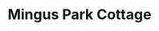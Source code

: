 ---
photo_name: /img/Mingus-Cottage.jpg
photo_alt: Mingus Park Cottage in Coos Bay, OR
title: Mingus Park Cottage
property_name: Mingus Park Cottage
property_category: 4 - Vacation Rental Homes
address:
  street: 
  street2: 
  city: Coos Bay
  state: OR
  zip: '97420'
phone_toll_free: 
phone_local: 
units: '1'
cost: 3 - $$$
property_description: >-
  A very sweet comfortable cottage in the desirable Mingus Park location. This home, built in 1930, sits back on the property from the street, across from Mingus Park where you can hear the fountains in the lake and the music during events in the park. 
website: 'https://www.vrbo.com/617162'
amenityList: 
  - amenitySelect: '6'
  - amenitySelect: '7'
---